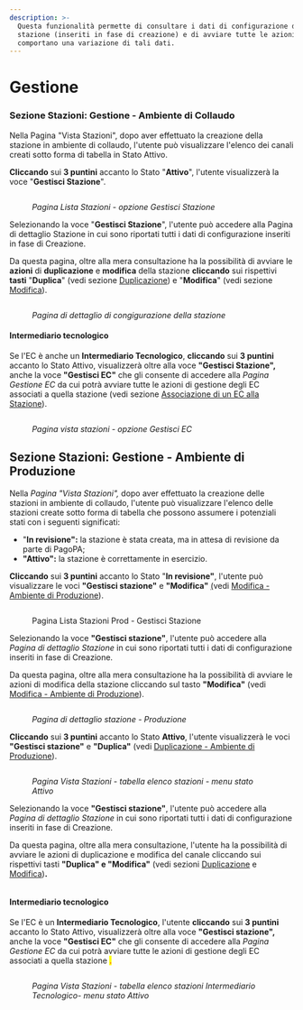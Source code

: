 ```yaml
---
description: >-
  Questa funzionalità permette di consultare i dati di configurazione della
  stazione (inseriti in fase di creazione) e di avviare tutte le azioni che
  comportano una variazione di tali dati.
---
```


# Gestione

### Sezione Stazioni: Gestione - Ambiente di Collaudo

Nella Pagina "Vista Stazioni", dopo aver effettuato la creazione della stazione in ambiente di collaudo, l'utente può visualizzare l'elenco dei canali creati sotto forma di tabella in Stato Attivo.

**Cliccando** sui **3 puntini** accanto lo Stato "**Attivo**", l'utente visualizzerà la voce "**Gestisci Stazione**".

<figure><img src="../../../.gitbook/assets/image (178).png" alt=""><figcaption><p><em>Pagina Lista Stazioni - opzione Gestisci Stazione</em></p></figcaption></figure>

Selezionando la voce "**Gestisci Stazione**", l'utente può accedere alla Pagina di dettaglio Stazione in cui sono riportati tutti i dati di configurazione inseriti in fase di Creazione.

Da questa pagina, oltre alla mera consultazione ha la possibilità di avviare le **azioni** di  **duplicazione** e **modifica** della stazione **cliccando** sui rispettivi **tasti** "**Duplica**" (vedi sezione [Duplicazione](duplicazione.md)) e "**Modifica**" (vedi sezione [Modifica](modifica.md)).

<figure><img src="../../../.gitbook/assets/image (162).png" alt=""><figcaption><p><em>Pagina di dettaglio di congigurazione della stazione</em></p></figcaption></figure>

#### **Intermediario tecnologico**

Se l'EC è anche un **Intermediario Tecnologico**, **cliccando** sui **3 puntini** accanto lo Stato Attivo, visualizzerà oltre alla voce **"Gestisci Stazione",** anche la voce **"Gestisci EC"** che gli consente di accedere alla _Pagina Gestione EC_ da cui potrà avviare tutte le azioni di gestione degli EC associati a quella stazione (vedi sezione [Associazione di un EC alla Stazione](associazione-di-un-ec-alla-stazione.md)).

<figure><img src="../../../.gitbook/assets/image (63).png" alt=""><figcaption><p><em>Pagina vista stazioni - opzione Gestisci EC</em></p></figcaption></figure>

## Sezione Stazioni: Gestione - Ambiente di Produzione

Nella _Pagina "Vista Stazioni",_ dopo aver effettuato la creazione delle stazioni in ambiente di collaudo, l'utente può visualizzare l'elenco delle stazioni create sotto forma di tabella che possono assumere i potenziali stati con i seguenti significati:

* "**In revisione":** la stazione è stata creata, ma in attesa di revisione da parte di PagoPA;
* **"Attivo":** la stazione è correttamente in esercizio.

**Cliccando** sui **3 puntini** accanto lo Stato "**In revisione"**, l'utente può visualizzare le voci **"Gestisci stazione"** e **"Modifica"** [(](https://app.gitbook.com/o/KXYtsf32WSKm6ga638R3/s/rJUTsG994kMeEJKlJ2MJ/\~/changes/14/manuale-operativo-back-office-pagopa-prestatore-di-servizi-di-pagamento/funzionalita/canale/modifica)vedi [Modifica - Ambiente di Produzione](modifica.md)).

<figure><img src="../../../.gitbook/assets/image (179).png" alt=""><figcaption><p>Pagina Lista Stazioni Prod - Gestisci Stazione</p></figcaption></figure>

Selezionando la voce **"Gestisci stazione"**, l'utente può accedere alla _Pagina di dettaglio Stazione_ in cui sono riportati tutti i dati di configurazione inseriti in fase di Creazione.

Da questa pagina, oltre alla mera consultazione ha la possibilità di avviare le azioni di modifica della stazione cliccando sul tasto  **"Modifica"** (vedi[ Modifica - Ambiente di Produzione](modifica.md)).

<figure><img src="../../../.gitbook/assets/image (64).png" alt=""><figcaption><p><em>Pagina di dettaglio stazione - Produzione</em></p></figcaption></figure>

**Cliccando** sui **3 puntini** accanto lo Stato **Attivo**, l'utente visualizzerà le voci **"Gestisci stazione"** e **"Duplica"** (vedi [Duplicazione - Ambiente di Produzione](duplicazione.md#sezione-stazione-duplicazione-ambiente-di-collaudo)).

<figure><img src="../../../.gitbook/assets/image (66).png" alt=""><figcaption><p><em>Pagina Vista Stazioni - tabella elenco stazioni - menu stato Attivo</em></p></figcaption></figure>

Selezionando la voce **"Gestisci stazione"**, l'utente può accedere alla _Pagina di dettaglio Stazione_ in cui sono riportati tutti i dati di configurazione inseriti in fase di Creazione.

Da questa pagina, oltre alla mera consultazione, l'utente ha la possibilità di avviare le azioni di duplicazione e modifica del canale cliccando sui  rispettivi tasti **"Duplica" e "Modifica"** (vedi sezioni [Duplicazione](duplicazione.md) e [Modifica](modifica.md))**.**

<figure><img src="../../../.gitbook/assets/image (67).png" alt=""><figcaption></figcaption></figure>

#### **Intermediario tecnologico**

Se l'EC è un **Intermediario Tecnologico**, l'utente **cliccando** sui **3 puntini** accanto lo Stato Attivo, visualizzerà oltre alla voce **"Gestisci stazione",** anche la voce **"Gestisci EC"** che gli consente di accedere alla _Pagina Gestione EC_ da cui potrà avviare tutte le azioni di gestione degli EC associati a quella stazione <mark style="color:red;">.</mark>

<figure><img src="../../../.gitbook/assets/image (68).png" alt=""><figcaption><p><em>Pagina Vista Stazioni - tabella elenco stazioni Intermediario Tecnologico- menu stato Attivo</em></p></figcaption></figure>



